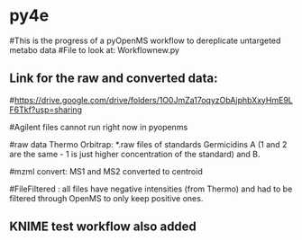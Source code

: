 # py4e
#This is the progress of a pyOpenMS workflow to dereplicate untargeted metabo data 
#File to look at: Workflownew.py

## Link for the raw and converted data:
#https://drive.google.com/drive/folders/1O0JmZa17oqyzObAjphbXxyHmE9LF6Tkf?usp=sharing

#Agilent files cannot run right now in pyopenms 

#raw data Thermo Orbitrap: *.raw files of standards Germicidins A (1 and 2 are the same - 1 is just higher concentration of the standard) and B. 

#mzml convert: MS1 and MS2 converted to centroid

#FileFiltered : all files have negative intensities (from Thermo) and had to be filtered through OpenMS to only keep positive ones.

## KNIME test workflow also added
